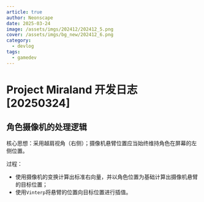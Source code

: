 ```yaml
---
article: true
author: Neonscape
date: 2025-03-24
image: /assets/imgs/202412/202412_5.png
cover: /assets/imgs/bg_new/202412_6.png
category:
  - devlog
tags:
  - gamedev
---
```


# Project Miraland 开发日志 [20250324]

## 角色摄像机的处理逻辑

核心思想：采用越肩视角（右侧）；摄像机悬臂位置应当始终维持角色在屏幕的左侧位置。

过程：

- 使用摄像机的变换计算出标准右向量，并以角色位置为基础计算出摄像机悬臂的目标位置；
- 使用`Vinterp`将悬臂的位置向目标位置进行插值。
